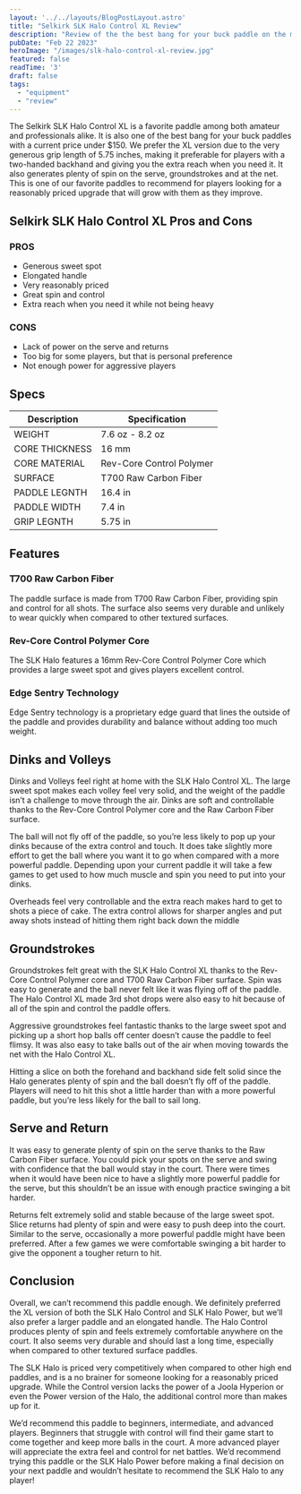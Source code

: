 ```yaml
---
layout: '../../layouts/BlogPostLayout.astro'
title: "Selkirk SLK Halo Control XL Review"
description: "Review of the the best bang for your buck paddle on the market today!"
pubDate: "Feb 22 2023"
heroImage: "/images/slk-halo-control-xl-review.jpg"
featured: false
readTime: '3'
draft: false
tags: 
  - "equipment"
  - "review"
---
```


The Selkirk SLK Halo Control XL is a favorite paddle among both amateur and professionals alike. It is also one of the best bang for your buck paddles with a current price under $150. We prefer the XL version due to the very generous grip length of 5.75 inches, making it preferable for players with a two-handed backhand and giving you the extra reach when you need it. It also generates plenty of spin on the serve, groundstrokes and at the net. This is one of our favorite paddles to recommend for players looking for a reasonably priced upgrade that will grow with them as they improve.

## Selkirk SLK Halo Control XL Pros and Cons
### PROS
- Generous sweet spot
- Elongated handle
- Very reasonably priced
- Great spin and control
- Extra reach when you need it while not being heavy

### CONS
- Lack of power on the serve and returns
- Too big for some players, but that is personal preference
- Not enough power for aggressive players

## Specs
| Description      | Specification  |
| ----------- | ----------- |
| WEIGHT | 7.6 oz - 8.2 oz |
| CORE THICKNESS | 16 mm |
| CORE MATERIAL  | Rev-Core Control Polymer |
| SURFACE | T700 Raw Carbon Fiber |
| PADDLE LEGNTH | 16.4 in |
| PADDLE WIDTH | 7.4 in |
| GRIP LEGNTH | 5.75 in |

## Features
### T700 Raw Carbon Fiber

The paddle surface is made from T700 Raw Carbon Fiber, providing spin and control for all shots. The surface also seems very durable and unlikely to wear quickly when compared to other textured surfaces.

### Rev-Core Control Polymer Core

The SLK Halo features a 16mm Rev-Core Control Polymer Core which provides a large sweet spot and gives players excellent control. 

### Edge Sentry Technology

Edge Sentry technology is a proprietary edge guard that lines the outside of the paddle and provides durability and balance without adding too much weight.

## Dinks and Volleys

Dinks and Volleys feel right at home with the SLK Halo Control XL. The large sweet spot makes each volley feel very solid, and the weight of the paddle isn’t a challenge to move through the air. Dinks are soft and controllable thanks to the Rev-Core Control Polymer core and the Raw Carbon Fiber surface.

The ball will not fly off of the paddle, so you’re less likely to pop up your dinks because of the extra control and touch. It does take slightly more effort to get the ball where you want it to go when compared with a more powerful paddle. Depending upon your current paddle it will take a few games to get used to how much muscle and spin you need to put into your dinks.

Overheads feel very controllable and the extra reach makes hard to get to shots a piece of cake. The extra control allows for sharper angles and put away shots instead of hitting them right back down the middle

## Groundstrokes

Groundstrokes felt great with the SLK Halo Control XL thanks to the Rev-Core Control Polymer core and T700 Raw Carbon Fiber surface. Spin was easy to generate and the ball never felt like it was flying off of the paddle. The Halo Control XL made 3rd shot drops were also easy to hit because of all of the spin and control the paddle offers. 

Aggressive groundstrokes feel fantastic thanks to the large sweet spot and picking up a short hop balls off center doesn’t cause the paddle to feel flimsy. It was also easy to take balls out of the air when moving towards the net with the Halo Control XL.

Hitting a slice on both the forehand and backhand side felt solid since the Halo generates plenty of spin and the ball doesn’t fly off of the paddle. Players will need to hit this shot a little harder than with a more powerful paddle, but you’re less likely for the ball to sail long.

## Serve and Return

It was easy to generate plenty of spin on the serve thanks to the Raw Carbon Fiber surface. You could pick your spots on the serve and swing with confidence that the ball would stay in the court. There were times when it would have been nice to have a slightly more powerful paddle for the serve, but this shouldn’t be an issue with enough practice swinging a bit harder.

Returns felt extremely solid and stable because of the large sweet spot. Slice returns had plenty of spin and were easy to push deep into the court. Similar to the serve, occasionally a more powerful paddle might have been preferred. After a few games we were comfortable swinging a bit harder to give the opponent a tougher return to hit.

## Conclusion

Overall, we can’t recommend this paddle enough. We definitely preferred the XL version of both the SLK Halo Control and SLK Halo Power, but we’ll also prefer a larger paddle and an elongated handle. The Halo Control produces plenty of spin and feels extremely comfortable anywhere on the court. It also seems very durable and should last a long time, especially when compared to other textured surface paddles.

The SLK Halo is priced very competitively when compared to other high end paddles, and is a no brainer for someone looking for a reasonably priced upgrade. While the Control version lacks the power of a Joola Hyperion or even the Power version of the Halo, the additional control more than makes up for it.

We’d recommend this paddle to beginners, intermediate, and advanced players. Beginners that struggle with control will find their game start to come together and keep more balls in the court. A more advanced player will appreciate the extra feel and control for net battles.  We’d recommend trying this paddle or the SLK Halo Power before making a final decision on your next paddle and wouldn’t hesitate to recommend the SLK Halo to any player!